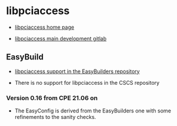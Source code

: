 # libpciaccess

  * [libpciaccess home page](https://cgit.freedesktop.org/xorg/lib/libpciaccess/)

  * [libpciaccess main development gitlab](https://gitlab.freedesktop.org/xorg/lib/libpciaccess)


## EasyBuild

  * [libpciaccess support in the EasyBuilders repository](https://github.com/easybuilders/easybuild-easyconfigs/tree/develop/easybuild/easyconfigs/l/libpciaccess)

  * There is no support for libpciaccess in the CSCS repository


### Version 0.16 from CPE 21.06 on

  * The EasyConfig is derived from the EasyBuilders one with some refinements
    to the sanity checks.
